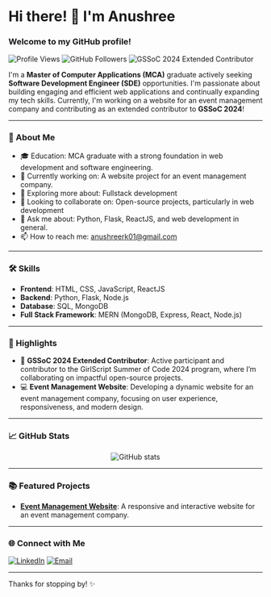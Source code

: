 # Hi there! 👋 I'm Anushree

### Welcome to my GitHub profile!

![Profile Views](https://komarev.com/ghpvc/?username=Anushree-241&color=brightgreen)
![GitHub Followers](https://img.shields.io/github/followers/Anushree-241?label=Followers)
![GSSoC 2024 Extended Contributor](https://img.shields.io/badge/GSSoC-2024%20Extended%20Contributor-orange)


I'm a **Master of Computer Applications (MCA)** graduate actively seeking **Software Development Engineer (SDE)** opportunities. 
I'm passionate about building engaging and efficient web applications and continually expanding my tech skills. Currently, 
I'm working on a website for an event management company and contributing as an extended contributor to **GSSoC 2024**!

---

### 💼 About Me
- 🎓 Education: MCA graduate with a strong foundation in web development and software engineering.
- 🔭 Currently working on: A website project for an event management company.
- 🌱 Exploring more about: Fullstack development
- 👯 Looking to collaborate on: Open-source projects, particularly in web development
- 💬 Ask me about: Python, Flask, ReactJS, and web development in general.
- 📫 How to reach me: anushreerk01@gmail.com

---

### 🛠️ Skills

- **Frontend**: HTML, CSS, JavaScript, ReactJS
- **Backend**: Python, Flask, Node.js
- **Database**: SQL, MongoDB
- **Full Stack Framework**: MERN (MongoDB, Express, React, Node.js)

---

### 🌟 Highlights

- 🏅 **GSSoC 2024 Extended Contributor**: Active participant and contributor to the GirlScript Summer of Code 2024 program, where I’m collaborating on impactful open-source projects.
- 💻 **Event Management Website**: Developing a dynamic website for an event management company, focusing on user experience, responsiveness, and modern design.

---

### 📈 GitHub Stats

<p align="center">
  <img src="https://github-readme-stats.vercel.app/api?username=Anushree-241&show_icons=true&theme=radical" alt="GitHub stats" />
</p>

---

### 📚 Featured Projects

- **[Event Management Website](https://saptapadicreations.com/)**: A responsive and interactive website for an event management company.

---

### 🌐 Connect with Me

[![LinkedIn](https://img.shields.io/badge/-LinkedIn-0077B5?style=flat&logo=LinkedIn&logoColor=white)](https://www.linkedin.com/in/anushree-r-25104920a/)
[![Email](https://img.shields.io/badge/Email-D14836?style=flat&logo=gmail&logoColor=white)](mailto:anushreerk01@gmail.com)

---

Thanks for stopping by! ✨
